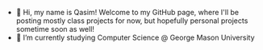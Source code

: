 - 👋 Hi, my name is Qasim! Welcome to my GitHub page, where I'll be posting mostly class projects for now, but hopefully personal projects sometime soon as well!
- 🌱 I’m currently studying Computer Science @ George Mason University

<!---
qasimshahid/qasimshahid is a ✨ special ✨ repository because its `README.md` (this file) appears on your GitHub profile.
You can click the Preview link to take a look at your changes.
--->
